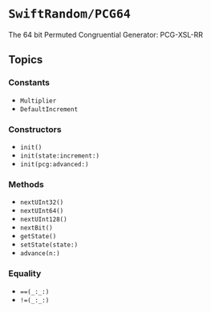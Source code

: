# ``SwiftRandom/PCG64``

The 64 bit Permuted Congruential Generator: PCG-XSL-RR

## Topics

### Constants

- ``Multiplier``
- ``DefaultIncrement``

### Constructors

- ``init()``
- ``init(state:increment:)``
- ``init(pcg:advanced:)``

### Methods

- ``nextUInt32()``
- ``nextUInt64()``
- ``nextUInt128()``
- ``nextBit()``
- ``getState()``
- ``setState(state:)``
- ``advance(n:)``

### Equality
- ``==(_:_:)``
- ``!=(_:_:)``
